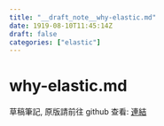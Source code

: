```yaml
---
title: "__draft_note__why-elastic.md"
date: 1919-08-10T11:45:14Z
draft: false
categories: ["elastic"]
---
```


# why-elastic.md

草稿筆記, 原版請前往 github 查看: [連結](https://github.com/tinghaolai/just-random-note/blob/master/elastic/why-elastic.md)
